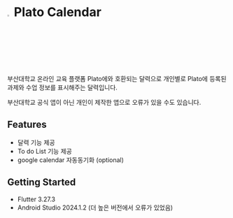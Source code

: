 # <img src = "https://user-images.githubusercontent.com/38664481/115961026-9114f000-a54f-11eb-90c0-aab964dd9202.png" width="3%">Plato Calendar

부산대학교 온라인 교육 플랫폼 Plato에와 호환되는 달력으로
개인별로 Plato에 등록된 과제와 수업 정보를 표시해주는 달력입니다.

부산대학교 공식 앱이 아닌 개인이 제작한 앱으로 오류가 있을 수도 있습니다.

## Features

- 달력 기능 제공
- To do List 기능 제공
- google calendar 자동동기화 (optional)

## Getting Started

- Flutter 3.27.3
- Android Studio 2024.1.2 (더 높은 버전에서 오류가 있었음)


